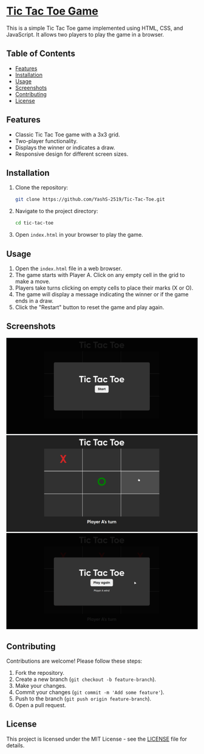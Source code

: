 # [Tic Tac Toe Game](https://yashs-2519.github.io/Tic-Tac-Toe/)

This is a simple Tic Tac Toe game implemented using HTML, CSS, and JavaScript. It allows two players to play the game in a browser.

## Table of Contents

- [Features](#features)
- [Installation](#installation)
- [Usage](#usage)
- [Screenshots](#screenshots)
- [Contributing](#contributing)
- [License](#license)

## Features

- Classic Tic Tac Toe game with a 3x3 grid.
- Two-player functionality.
- Displays the winner or indicates a draw.
- Responsive design for different screen sizes.

## Installation

1. Clone the repository:
    ```bash
    git clone https://github.com/YashS-2519/Tic-Tac-Toe.git
    ```

2. Navigate to the project directory:
    ```bash
    cd tic-tac-toe
    ```

3. Open `index.html` in your browser to play the game.

## Usage

1. Open the `index.html` file in a web browser.
2. The game starts with Player A. Click on any empty cell in the grid to make a move.
3. Players take turns clicking on empty cells to place their marks (X or O).
4. The game will display a message indicating the winner or if the game ends in a draw.
5. Click the "Restart" button to reset the game and play again.

## Screenshots

![Game Screenshot](screenshots/img1.png)
![Game Screenshot](screenshots/img2.png)
![Game Screenshot](screenshots/img3.png)

## Contributing

Contributions are welcome! Please follow these steps:

1. Fork the repository.
2. Create a new branch (`git checkout -b feature-branch`).
3. Make your changes.
4. Commit your changes (`git commit -m 'Add some feature'`).
5. Push to the branch (`git push origin feature-branch`).
6. Open a pull request.

## License

This project is licensed under the MIT License - see the [LICENSE](LICENSE) file for details.

